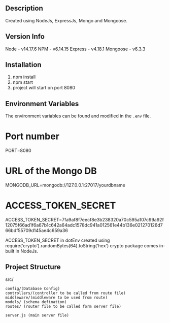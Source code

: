 ## Description

Created using NodeJs, ExpressJs, Mongo and Mongoose.

## Version Info

Node - v14.17.6
NPM - v6.14.15
Express - v4.18.1
Mongoose - v6.3.3

## Installation

1. npm install
2. npm start
3. project will start on port 8080

## Environment Variables

The environment variables can be found and modified in the `.env` file.


# Port number
PORT=8080

# URL of the Mongo DB
MONGODB_URL=mongodb://127.0.0.1:27017/yourdbname

# ACCESS_TOKEN_SECRET
ACCESS_TOKEN_SECRET=7fa9af8f7eecf8e3b238320a70c595a107c99a92f12075f66ad1f6a67b1c642a64adc1578dc941a012561e44b136e021270126d766bdf55709d145ae4c659a36

ACCESS_TOKEN_SECRET in dotEnv created using require('crypto').randomBytes(64).toString('hex')
crypto package comes in-built in NodeJs.

## Project Structure

  src/

    config/(Database Config)
    controllers/(controller to be called from route file)
    middleware/(middleware to be used from route)
    models/ (schema defination)
    routes/ (router file to be called form server file)

    server.js (main server file)